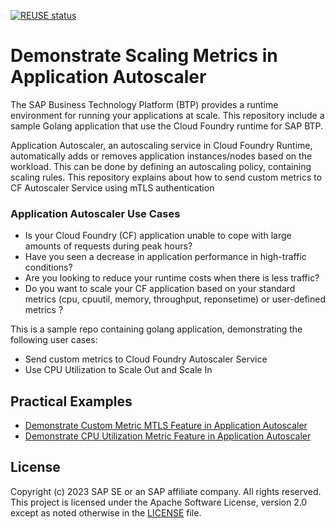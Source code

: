 [![REUSE status](https://api.reuse.software/badge/github.com/SAP-samples/cf-autoscaler-custom-metrics-mtls)](https://api.reuse.software/info/github.com/SAP-samples/cf-autoscaler-custom-metrics-mtls)

# Demonstrate Scaling Metrics in Application Autoscaler

The SAP Business Technology Platform (BTP) provides a runtime environment for running your applications at scale.
This repository include a sample Golang application that use the Cloud Foundry runtime for SAP BTP.

Application Autoscaler, an autoscaling service in Cloud Foundry Runtime, automatically adds or removes application instances/nodes based on the workload. This can be done by defining an autoscaling policy, containing scaling rules.
This repository explains about how to send custom metrics to CF Autoscaler Service using mTLS authentication

### Application Autoscaler Use Cases
- Is your Cloud Foundry (CF) application unable to cope with large amounts of requests during peak hours?
- Have you seen a decrease in application performance in high-traffic conditions?
- Are you looking to reduce your runtime costs when there is less traffic?
- Do you want to scale your CF application based on your standard metrics (cpu, cpuutil, memory, throughput, reponsetime) or user-defined metrics ?



This is a sample repo containing golang application, demonstrating the following user cases:

- Send custom metrics to Cloud Foundry Autoscaler Service
- Use CPU Utilization to Scale Out and Scale In

## Practical Examples

- [Demonstrate Custom Metric MTLS Feature in Application Autoscaler](docs/custom-metrics-mtls.md)
- [Demonstrate CPU Utilization Metric Feature in Application Autoscaler](docs/cpu-utilization.md)


## License
Copyright (c) 2023 SAP SE or an SAP affiliate company. All rights reserved. This project is licensed under the Apache Software License, version 2.0 except as noted otherwise in the [LICENSE](LICENSE) file.
